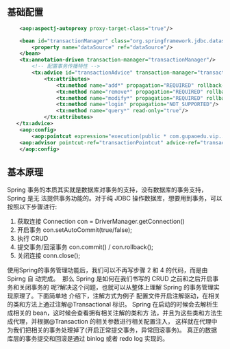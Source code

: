 ## 基础配置

```xml
    <aop:aspectj-autoproxy proxy-target-class="true"/>

    <bean id="transactionManager" class="org.springframework.jdbc.datasource.DataSourceTransactionManager">
        <property name="dataSource" ref="dataSource"/>
    </bean>
    <tx:annotation-driven transaction-manager="transactionManager"/>
        <!-- 配置事务传播特性 -->
        <tx:advice id="transactionAdvice" transaction-manager="transactionManager">
            <tx:attributes>
                <tx:method name="add*" propagation="REQUIRED" rollback-for="Exception,RuntimeException,SQLException"/> 
                <tx:method name="remove*" propagation="REQUIRED" rollback-for="Exception,RuntimeException,SQLException"/>
                <tx:method name="modify*" propagation="REQUIRED" rollback-for="Exception,RuntimeException,SQLException"/>
                <tx:method name="login" propagation="NOT_SUPPORTED"/>
                <tx:method name="query*" read-only="true"/>
            </tx:attributes>
   </tx:advice>
    <aop:config>
        <aop:pointcut expression="execution(public * com.gupaoedu.vip..*.service..*Service.*(..))" id="transactionPointcut"/>
    <aop:advisor pointcut-ref="transactionPointcut" advice-ref="transactionAdvice"/>
    </aop:config>


```

## 基本原理

Spring 事务的本质其实就是数据库对事务的支持，没有数据库的事务支持，Spring 是无 法提供事务功能的。对于纯 JDBC 操作数据库，想要用到事务，可以按照以下步骤进行:
1. 获取连接 Connection con = DriverManager.getConnection()
2. 开启事务 con.setAutoCommit(true/false);
3. 执行 CRUD
4. 提交事务/回滚事务 con.commit() / con.rollback();
5. 关闭连接 conn.close();

使用Spring的事务管理功能后，我们可以不再写步骤 2 和 4 的代码，而是由Spirng 自 动完成。  那么 Spring 是如何在我们书写的 CRUD 之前和之后开启事务和关闭事务的 呢?解决这个问题，也就可以从整体上理解 Spring 的事务管理实现原理了。下面简单地 介绍下，注解方式为例子 配置文件开启注解驱动，在相关的类和方法上通过注解@Transactional 标识。
Spring 在启动的时候会去解析生成相关的 bean，这时候会查看拥有相关注解的类和方 法，并且为这些类和方法生成代理，并根据@Transaction 的相关参数进行相关配置注入， 这样就在代理中为我们把相关的事务处理掉了(开启正常提交事务，异常回滚事务)。 真正的数据库层的事务提交和回滚是通过 binlog 或者 redo log 实现的。